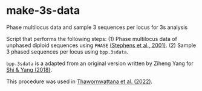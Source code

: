 # make-3s-data
Phase multilocus data and sample 3 sequences per locus for 3s analysis

Script that performs the following steps:
(1) Phase multilocus data of unphased diploid sequences using `PHASE` [(Stephens et al., 2001)](https://doi.org/10.1086/319501).
(2) Sample 3 phased sequences per locus using `bpp.3sdata`.

`bpp.3sdata` is a adapted from an original version written by Ziheng Yang for [Shi & Yang (2018)](https://doi.org/10.1093/molbev/msx277).

This procedure was used in [Thawornwattana et al. (2022)](https://doi.org/10.1093/sysbio/syac009).
